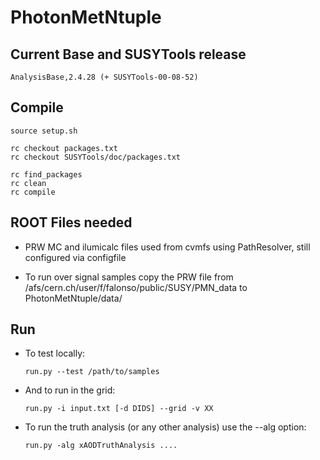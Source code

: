 PhotonMetNtuple
===============

## Current Base and SUSYTools release

    AnalysisBase,2.4.28 (+ SUSYTools-00-08-52)


## Compile

    source setup.sh    

    rc checkout packages.txt
    rc checkout SUSYTools/doc/packages.txt

    rc find_packages
    rc clean
    rc compile


## ROOT Files needed

* PRW MC and ilumicalc files used from cvmfs using PathResolver, still configured via configfile

* To run over signal samples copy the PRW file from /afs/cern.ch/user/f/falonso/public/SUSY/PMN_data to PhotonMetNtuple/data/

## Run

* To test locally:

    ```
    run.py --test /path/to/samples
    ```

* And to run in the grid:

    ```
    run.py -i input.txt [-d DIDS] --grid -v XX
    ```
    
* To run the truth analysis (or any other analysis) use the --alg option:

    ```
    run.py -alg xAODTruthAnalysis ....
    ```
    